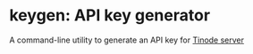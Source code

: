 # keygen: API key generator

A command-line utility to generate an API key for [Tinode server](../server/)
